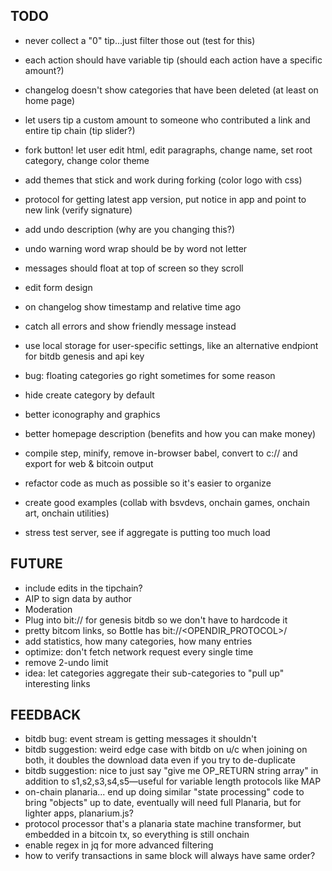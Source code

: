 ## TODO

* never collect a "0" tip...just filter those out (test for this)

* each action should have variable tip (should each action have a specific amount?)

* changelog doesn't show categories that have been deleted (at least on home page)

* let users tip a custom amount to someone who contributed a link and entire tip chain (tip slider?)

* fork button! let user edit html, edit paragraphs, change name, set root category, change color theme
* add themes that stick and work during forking (color logo with css)

* protocol for getting latest app version, put notice in app and point to new link (verify signature)

* add undo description (why are you changing this?)

* undo warning word wrap should be by word not letter

* messages should float at top of screen so they scroll

* edit form design
* on changelog show timestamp and relative time ago
* catch all errors and show friendly message instead
* use local storage for user-specific settings, like an alternative endpiont for bitdb genesis and api key
* bug: floating categories go right sometimes for some reason
* hide create category by default
* better iconography and graphics
* better homepage description (benefits and how you can make money)
* compile step, minify, remove in-browser babel, convert to c:// and export for web & bitcoin output
* refactor code as much as possible so it's easier to organize
* create good examples (collab with bsvdevs, onchain games, onchain art, onchain utilities)
* stress test server, see if aggregate is putting too much load

## FUTURE
* include edits in the tipchain?
* AIP to sign data by author
* Moderation
* Plug into bit:// for genesis bitdb so we don't have to hardcode it
* pretty bitcom links, so Bottle has bit://<OPENDIR_PROTOCOL>/<txid>
* add statistics, how many categories, how many entries
* optimize: don't fetch network request every single time
* remove 2-undo limit
* idea: let categories aggregate their sub-categories to "pull up" interesting links

## FEEDBACK
* bitdb bug: event stream is getting messages it shouldn't
* bitdb suggestion: weird edge case with bitdb on u/c when joining on both, it doubles the download data even if you try to de-duplicate
* bitdb suggestion: nice to just say "give me OP_RETURN string array" in addition to s1,s2,s3,s4,s5—useful for variable length protocols like MAP
* on-chain planaria... end up doing similar "state processing" code to bring "objects" up to date, eventually will need full Planaria, but for lighter apps, planarium.js?
* protocol processor that's a planaria state machine transformer, but embedded in a bitcoin tx, so everything is still onchain
* enable regex in jq for more advanced filtering
* how to verify transactions in same block will always have same order?

